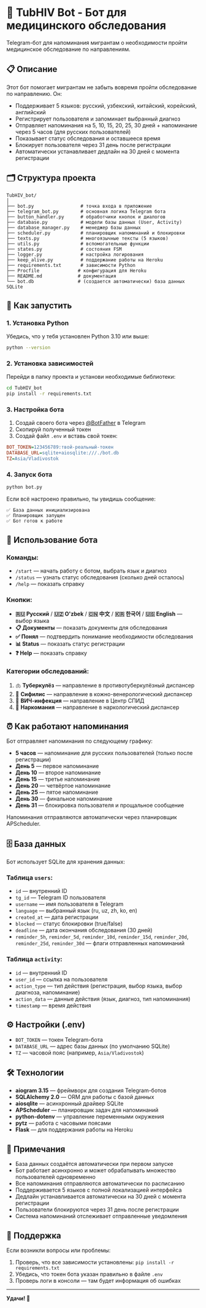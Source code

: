 # 🤖 TubHIV Bot - Бот для медицинского обследования

Telegram-бот для напоминания мигрантам о необходимости пройти медицинское обследование по направлениям.

## 📋 Описание

Этот бот помогает мигрантам не забыть вовремя пройти обследование по направлению. Он:

- Поддерживает 5 языков: русский, узбекский, китайский, корейский, английский
- Регистрирует пользователя и запоминает выбранный диагноз
- Отправляет напоминания на 5, 10, 15, 20, 25, 30 дней + напоминание через 5 часов (для русских пользователей)
- Показывает статус обследования и оставшееся время
- Блокирует пользователя через 31 день после регистрации
- Автоматически устанавливает дедлайн на 30 дней с момента регистрации

## 🗂️ Структура проекта

```
TubHIV_bot/
│
├── bot.py                 # точка входа в приложение
├── telegram_bot.py        # основная логика Telegram бота
├── button_handler.py      # обработчики кнопок и диалогов
├── database.py            # модели базы данных (User, Activity)
├── database_manager.py    # менеджер базы данных
├── scheduler.py           # планировщик напоминаний и блокировки
├── texts.py               # многоязычные тексты (5 языков)
├── utils.py               # вспомогательные функции
├── states.py              # состояния FSM
├── logger.py              # настройка логирования
├── keep_alive.py          # поддержание работы на Heroku
├── requirements.txt       # зависимости Python
├── Procfile              # конфигурация для Heroku
├── README.md             # документация
└── bot.db                # (создается автоматически) база данных SQLite
```

## 🚀 Как запустить

### 1. Установка Python

Убедись, что у тебя установлен Python 3.10 или выше:

```bash
python --version
```

### 2. Установка зависимостей

Перейди в папку проекта и установи необходимые библиотеки:

```bash
cd TubHIV_bot
pip install -r requirements.txt
```

### 3. Настройка бота

1. Создай своего бота через [@BotFather](https://t.me/BotFather) в Telegram
2. Скопируй полученный токен
3. Создай файл `.env` и вставь свой токен:

```ini
BOT_TOKEN=123456789:твой-реальный-токен
DATABASE_URL=sqlite+aiosqlite:///./bot.db
TZ=Asia/Vladivostok
```

### 4. Запуск бота

```bash
python bot.py
```

Если всё настроено правильно, ты увидишь сообщение:

```
✅ База данных инициализирована
✅ Планировщик запущен
✅ Бот готов к работе
```

## 📱 Использование бота

### Команды:

- `/start` — начать работу с ботом, выбрать язык и диагноз
- `/status` — узнать статус обследования (сколько дней осталось)
- `/help` — показать справку

### Кнопки:

- **🇷🇺 Русский** / **🇺🇿 O'zbek** / **🇨🇳 中文** / **🇰🇷 한국어** / **🇺🇸 English** — выбор языка
- **📋 Документы** — показать документы для обследования
- **✅ Понял** — подтвердить понимание необходимости обследования
- **📊 Status** — показать статус регистрации
- **❓ Help** — показать справку

### Категории обследований:

1. 🫁 **Туберкулёз** — направление в противотуберкулёзный диспансер
2. 🧬 **Сифилис** — направление в кожно-венерологический диспансер
3. 🧫 **ВИЧ-инфекция** — направление в Центр СПИД
4. 💊 **Наркомания** — направление в наркологический диспансер

## ⏰ Как работают напоминания

Бот отправляет напоминания по следующему графику:

- **5 часов** — напоминание для русских пользователей (только после регистрации)
- **День 5** — первое напоминание
- **День 10** — второе напоминание  
- **День 15** — третье напоминание
- **День 20** — четвёртое напоминание
- **День 25** — пятое напоминание
- **День 30** — финальное напоминание
- **День 31** — блокировка пользователя и прощальное сообщение

Напоминания отправляются автоматически через планировщик APScheduler.

## 🗄️ База данных

Бот использует SQLite для хранения данных:

### Таблица `users`:
- `id` — внутренний ID
- `tg_id` — Telegram ID пользователя
- `username` — имя пользователя в Telegram
- `language` — выбранный язык (ru, uz, zh, ko, en)
- `created_at` — дата регистрации
- `blocked` — статус блокировки (true/false)
- `deadline` — дата окончания обследования (30 дней)
- `reminder_5h`, `reminder_5d`, `reminder_10d`, `reminder_15d`, `reminder_20d`, `reminder_25d`, `reminder_30d` — флаги отправленных напоминаний

### Таблица `activity`:
- `id` — внутренний ID
- `user_id` — ссылка на пользователя
- `action_type` — тип действия (регистрация, выбор языка, выбор диагноза, напоминание)
- `action_data` — данные действия (язык, диагноз, тип напоминания)
- `timestamp` — время действия

## ⚙️ Настройки (.env)

- `BOT_TOKEN` — токен Telegram-бота
- `DATABASE_URL` — адрес базы данных (по умолчанию SQLite)
- `TZ` — часовой пояс (например, `Asia/Vladivostok`)

## 🛠️ Технологии

- **aiogram 3.15** — фреймворк для создания Telegram-ботов
- **SQLAlchemy 2.0** — ORM для работы с базой данных
- **aiosqlite** — асинхронный драйвер SQLite
- **APScheduler** — планировщик задач для напоминаний
- **python-dotenv** — управление переменными окружения
- **pytz** — работа с часовыми поясами
- **Flask** — для поддержания работы на Heroku

## 📝 Примечания

- База данных создаётся автоматически при первом запуске
- Бот работает асинхронно и может обрабатывать множество пользователей одновременно
- Все напоминания отправляются автоматически по расписанию
- Поддерживается 5 языков с полной локализацией интерфейса
- Дедлайн устанавливается автоматически на 30 дней с момента регистрации
- Пользователи блокируются через 31 день после регистрации
- Система напоминаний отслеживает отправленные уведомления

## 🤝 Поддержка

Если возникли вопросы или проблемы:

1. Проверь, что все зависимости установлены: `pip install -r requirements.txt`
2. Убедись, что токен бота указан правильно в файле `.env`
3. Проверь логи в консоли — там будет информация об ошибках

---

**Удачи! 🚀**

